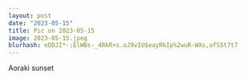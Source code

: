 ```yaml
---
layout: post
date: "2023-05-15"
title: Pic on 2023-05-15
image: 2023-05-15.jpeg
blurhash: eDDJI*-;ElWBs-_4RkR+s.oJ9vIU$eayRkIp%2wuR-WXs,ofS5t7t7
---
```


Aoraki sunset
